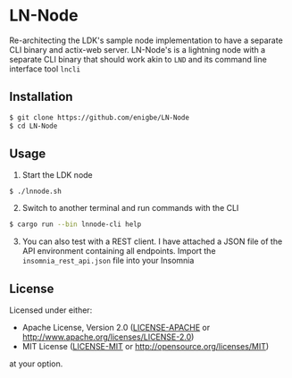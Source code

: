# LN-Node

Re-architecting the LDK's sample node implementation to have a separate CLI binary and actix-web server. LN-Node's is a lightning node with a separate CLI binary that should work akin to
`LND` and its command line interface tool `lncli`

## Installation

```bash
$ git clone https://github.com/enigbe/LN-Node
$ cd LN-Node
```

## Usage

1. Start the LDK node

```
$ ./lnnode.sh
```

2. Switch to another terminal and run commands with the CLI

```bash
$ cargo run --bin lnnode-cli help
```

3. You can also test with a REST client. I have attached a JSON file of the API environment containing all endpoints. Import the `insomnia_rest_api.json` file into your Insomnia

## License

Licensed under either:

- Apache License, Version 2.0 ([LICENSE-APACHE](LICENSE-APACHE) or http://www.apache.org/licenses/LICENSE-2.0)
- MIT License ([LICENSE-MIT](LICENSE-MIT) or http://opensource.org/licenses/MIT)

at your option.
